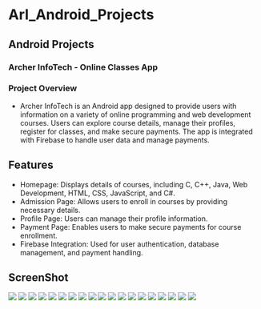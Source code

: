 # ArI_Android_Projects
## Android Projects

### Archer InfoTech - Online Classes App
### Project Overview
- Archer InfoTech is an Android app designed to provide users with information on a variety of online programming and web development courses. Users can explore course details, manage their profiles, register for classes, and make secure payments. The app is integrated with Firebase to handle user data and manage payments.

## Features
- Homepage: Displays details of courses, including C, C++, Java, Web Development, HTML, CSS, JavaScript, and C#.
- Admission Page: Allows users to enroll in courses by providing necessary details.
- Profile Page: Users can manage their profile information.
- Payment Page: Enables users to make secure payments for course enrollment.
- Firebase Integration: Used for user authentication, database management, and payment handling.

## ScreenShot

<img src="https://github.com/ArcherInfotechInhouseTraining/ArI_Android_Projects/blob/main/Batch%201/Pooja/Project%202%20using%20Firebase/Output%20Screenshots/splashScreen.jpeg?raw=true">

<img src ="https://github.com/ArcherInfotechInhouseTraining/ArI_Android_Projects/blob/main/Batch%201/Pooja/Project%202%20using%20Firebase/Output%20Screenshots/LetsStartOne.jpeg?raw=true">

<img src ="https://github.com/ArcherInfotechInhouseTraining/ArI_Android_Projects/blob/main/Batch%201/Pooja/Project%202%20using%20Firebase/Output%20Screenshots/LetsStartTwo.jpeg?raw=true">

<img src ="https://github.com/ArcherInfotechInhouseTraining/ArI_Android_Projects/blob/main/Batch%201/Pooja/Project%202%20using%20Firebase/Output%20Screenshots/LetsStartThree.jpeg?raw=true">

<img src ="https://github.com/ArcherInfotechInhouseTraining/ArI_Android_Projects/blob/main/Batch%201/Pooja/Project%202%20using%20Firebase/Output%20Screenshots/LetsStartFour.jpeg?raw=true">

<img src ="https://github.com/ArcherInfotechInhouseTraining/ArI_Android_Projects/blob/main/Batch%201/Pooja/Project%202%20using%20Firebase/Output%20Screenshots/RegistrationOne.jpeg?raw=true">

<img src ="https://github.com/ArcherInfotechInhouseTraining/ArI_Android_Projects/blob/main/Batch%201/Pooja/Project%202%20using%20Firebase/Output%20Screenshots/RegstrationTwo.jpeg?raw=true">

<img src ="https://github.com/ArcherInfotechInhouseTraining/ArI_Android_Projects/blob/main/Batch%201/Pooja/Project%202%20using%20Firebase/Output%20Screenshots/UserLogIn.jpeg?raw=true">

<img src ="https://github.com/ArcherInfotechInhouseTraining/ArI_Android_Projects/blob/main/Batch%201/Pooja/Project%202%20using%20Firebase/Output%20Screenshots/AdminLogIn.jpeg?raw=true">

<img src ="https://github.com/ArcherInfotechInhouseTraining/ArI_Android_Projects/blob/main/Batch%201/Pooja/Project%202%20using%20Firebase/Output%20Screenshots/CourceList.jpeg?raw=true">

<img src ="https://github.com/ArcherInfotechInhouseTraining/ArI_Android_Projects/blob/main/Batch%201/Pooja/Project%202%20using%20Firebase/Output%20Screenshots/DetaillsAboutCource.jpeg?raw=true">

<img src ="https://github.com/ArcherInfotechInhouseTraining/ArI_Android_Projects/blob/main/Batch%201/Pooja/Project%202%20using%20Firebase/Output%20Screenshots/AdmisionForm.jpeg?raw=true">

<img src ="https://github.com/ArcherInfotechInhouseTraining/ArI_Android_Projects/blob/main/Batch%201/Pooja/Project%202%20using%20Firebase/Output%20Screenshots/Profile.jpeg?raw=true">

<img src="https://github.com/ArcherInfotechInhouseTraining/ArI_Android_Projects/blob/main/Batch%201/Pooja/Project%202%20using%20Firebase/Output%20Screenshots/PaymentPage.jpeg?raw=true">

<img src = "https://github.com/ArcherInfotechInhouseTraining/ArI_Android_Projects/blob/main/Batch%201/Pooja/Project%202%20using%20Firebase/Output%20Screenshots/PayWithUPI.jpeg?raw=true">

<img src = "https://github.com/ArcherInfotechInhouseTraining/ArI_Android_Projects/blob/main/Batch%201/Pooja/Project%202%20using%20Firebase/Output%20Screenshots/EMI.jpeg?raw=true">

<img src = "https://github.com/ArcherInfotechInhouseTraining/ArI_Android_Projects/blob/main/Batch%201/Pooja/Project%202%20using%20Firebase/Output%20Screenshots/CardPayment.jpeg?raw=true">

<img src = "https://github.com/ArcherInfotechInhouseTraining/ArI_Android_Projects/blob/main/Batch%201/Pooja/Project%202%20using%20Firebase/Output%20Screenshots/NetBanking.jpeg?raw=true">

<img src = "https://github.com/ArcherInfotechInhouseTraining/ArI_Android_Projects/blob/main/Batch%201/Pooja/Project%202%20using%20Firebase/Output%20Screenshots/PaymentSuccess.jpeg?raw=true">














